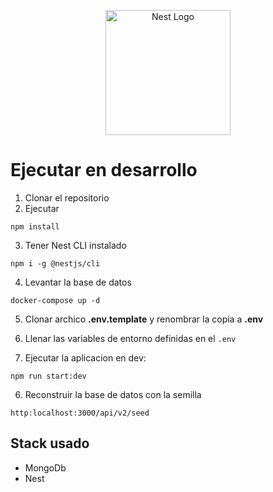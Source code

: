 <p align="center">
  <a href="http://nestjs.com/" target="blank"><img src="https://nestjs.com/img/logo-small.svg" width="200" alt="Nest Logo" /></a>
</p>


# Ejecutar en desarrollo
 1. Clonar el repositorio
 2. Ejecutar
  ```
  npm install
  ```
3. Tener Nest CLI instalado
  ```
  npm i -g @nestjs/cli   
  ```

4. Levantar la base de datos
 
  ```
  docker-compose up -d  
  ```

5. Clonar archico __.env.template__ y renombrar la copia a  __.env__
 

6. Llenar las variables de entorno definidas en el ```.env```

7. Ejecutar la aplicacion en dev:
  ```
  npm run start:dev
  ```

6. Reconstruir la base de datos con la semilla
 
  ```
  http:localhost:3000/api/v2/seed
  ```


## Stack usado
* MongoDb
* Nest
